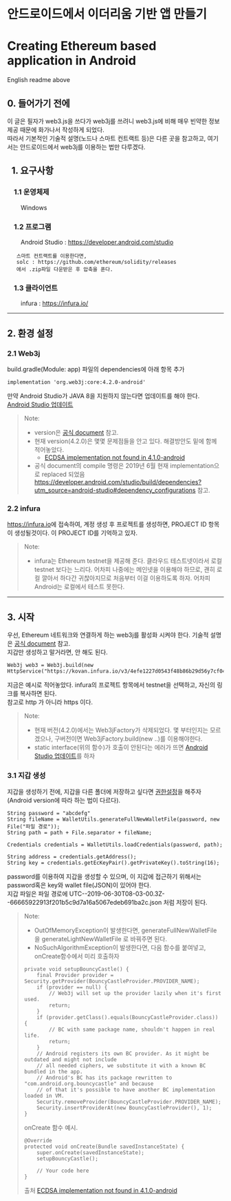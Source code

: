 # 안드로이드에서 이더리움 기반 앱 만들기
# Creating Ethereum based application in Android
English readme above


## 0. 들어가기 전에
이 글은 필자가 web3.js을 쓰다가 web3j를 쓰려니 web3.js에 비해 매우 빈약한 정보 제공 때문에 화가나서 작성하게 되었다.  
따라서 기본적인 기술적 설명(노드나 스마트 컨트랙트 등)은 다른 곳을 참고하고, 여기서는 안드로이드에서 web3j를 이용하는 법만 다루겠다.


## &nbsp;&nbsp;1. 요구사항
### &nbsp;&nbsp;&nbsp;&nbsp;1.1 운영체제
   &nbsp;&nbsp;&nbsp;&nbsp;&nbsp;&nbsp;&nbsp;&nbsp;Windows
   
### &nbsp;&nbsp;&nbsp;&nbsp;1.2 프로그램
  
   &nbsp;&nbsp;&nbsp;&nbsp;&nbsp;&nbsp;&nbsp;&nbsp;Android Studio : <https://developer.android.com/studio>   
   ```
      스마트 컨트랙트를 이용한다면,  
      solc : https://github.com/ethereum/solidity/releases
      에서 .zip파일 다운받은 후 압축을 푼다.
   ```
### &nbsp;&nbsp;&nbsp;&nbsp;1.3 클라이언트

   &nbsp;&nbsp;&nbsp;&nbsp;&nbsp;&nbsp;&nbsp;&nbsp;infura : <https://infura.io/>


***
## 2. 환경 설정
### 2.1 Web3j  
build.gradle(Module: app) 파일의 dependencies에 아래 항목 추가
```
implementation 'org.web3j:core:4.2.0-android'
```

만약 Android Studio가 JAVA 8을 지원하지 않는다면 업데이트를 해야 한다.  
[Android Studio 업데이트](https://developer.android.com/studio/write/java8-support)

>Note:  
> - version은 [공식 document](https://web3j.readthedocs.io/en/latest/getting_started.html) 참고.  
> - 현재 version(4.2.0)은 몇몇 문제점들을 안고 있다. 해결방안도 밑에 함께 적어놓았다.
>   - [ECDSA implementation not found in 4.1.0-android](https://github.com/web3j/web3j/issues/828)
> - 공식 document의 compile 명령은 2019년 6월 현재 implementation으로 replaced 되었음 <https://developer.android.com/studio/build/dependencies?utm_source=android-studio#dependency_configurations> 참고.


### 2.2 infura
<https://infura.io>에 접속하여, 계정 생성 후 프로젝트를 생성하면, PROJECT ID 항목이 생성될것이다. 이 PROJECT ID를 기억하고 있자.

>Note:  
>- infura는 Ethereum testnet을 제공해 준다. 클라우드 테스트넷이라서 로컬 testnet 보다는 느리다. 어차피 나중에는 메인넷을 이용해야 하므로, 괜히 로컬 깔아서 하다간 귀찮아지므로 처음부터 이걸 이용하도록 하자. 어차피 Android는 로컬에서 테스트 못한다.


***
## 3. 시작

우선, Ethereum 네트워크와 연결하게 하는 web3j를 활성화 시켜야 한다. 기술적 설명은 [공식 document](https://web3j.readthedocs.io/en/latest/getting_started.html) 참고.  
지갑만 생성하고 말거라면, 안 해도 된다.

```
Web3j web3 = Web3j.build(new HttpService("https://kovan.infura.io/v3/4efe1227d0543f48b86b29d56y7cf048"));
```
지금은 예시로 적어놓았다. infura의 프로젝트 항목에서 testnet을 선택하고, 자신의 링크를 복사하면 된다.  
참고로 http 가 아니라 https 이다.  

>Note:  
> - 현재 버전(4.2.0)에서는 Web3jFactory가 삭제되었다. 몇 부터인지는 모르겠으나, 구버전이면 Web3jFactory.build(new ..)를 이용해야한다.  
> - static interface(위의 함수)가 호출이 안된다는 에러가 뜨면 [Android Studio 업데이트](https://developer.android.com/studio/write/java8-support)를 하자  


### 3.1 지갑 생성

지갑을 생성하기 전에, 지갑을 다른 폴더에 저장하고 싶다면 [권한설정](https://developer.android.com/guide/topics/permissions/overview?hl=ko)을 해주자(Android version에 따라 하는 법이 다르다).  
```
String password = "abcdefg"
String fileName = WalletUtils.generateFullNewWalletFile(password, new File("파일 경로"));
String path = path + File.separator + fileName;

Credentials credentials = WalletUtils.loadCredentials(password, path);

String address = credentials.getAddress();
String key = credentials.getEcKeyPair().getPrivateKey().toString(16);
```

password를 이용하여 지갑을 생성할 수 있으며, 이 지갑에 접근하기 위해서는 password혹은 key와 wallet file(JSON)이 있어야 한다.  
지갑 파일은 파일 경로에 UTC--2019-06-30T08-03-00.3Z--66665922913f201b5c9d7a16a5067edeb691ba2c.json 처럼 저장이 된다.

>Note:  
> - OutOfMemoryException이 발생한다면, generateFullNewWalletFile 을 generateLightNewWalletFile 로 바꿔주면 된다.
> - NoSuchAlgorithmException이 발생한다면, 다음 함수를 붙여넣고, onCreate함수에서 미리 호출하자
> ```
> private void setupBouncyCastle() {
>     final Provider provider = Security.getProvider(BouncyCastleProvider.PROVIDER_NAME);
>     if (provider == null) {
>         // Web3j will set up the provider lazily when it's first used.
>         return;
>     }
>     if (provider.getClass().equals(BouncyCastleProvider.class)) {
>         // BC with same package name, shouldn't happen in real life.
>         return;
>     }
>     // Android registers its own BC provider. As it might be outdated and might not include
>     // all needed ciphers, we substitute it with a known BC bundled in the app.
>     // Android's BC has its package rewritten to "com.android.org.bouncycastle" and because
>     // of that it's possible to have another BC implementation loaded in VM.
>     Security.removeProvider(BouncyCastleProvider.PROVIDER_NAME);
>     Security.insertProviderAt(new BouncyCastleProvider(), 1);
> }
> ```
> onCreate 함수 예시.
> ```
> @Override
> protected void onCreate(Bundle savedInstanceState) {
>     super.onCreate(savedInstanceState);
>     setupBouncyCastle();
>     
>     // Your code here
> }
> ```
> 출처 [ECDSA implementation not found in 4.1.0-android](https://github.com/web3j/web3j/issues/828)
